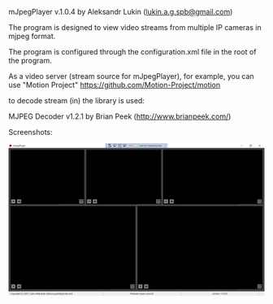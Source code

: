 mJpegPlayer v.1.0.4
by Aleksandr Lukin (lukin.a.g.spb@gmail.com)

The program is designed to view video streams from multiple IP cameras in mjpeg format.


The program is configured through the configuration.xml file in the root of the program. 

As a video server (stream source for mJpegPlayer), for example, you can use "Motion Project" https://github.com/Motion-Project/motion


to decode stream (in) the library is used: 

MJPEG Decoder v1.2.1
by Brian Peek (http://www.brianpeek.com/)


Screenshots:

![plot](./Images/mJpegPlayer_Screenshot.png)
